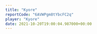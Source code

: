 ```yaml
---
title: "Kyore"
reportCode: "6AVWPgm8tYbcFC2q"
player: "Kyore"
date: 2021-10-20T19:00:04.987000+00:00
---
```


